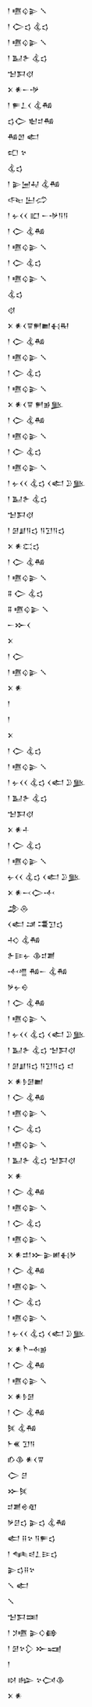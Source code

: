 <div class='block'>
<div class='line'>𒁹 𒍠𒌒𒉌 𒑳</div>
<div class='line'>𒁹 𒀖𒌓 𒆬𒌓</div>
<div class='line'>𒁹 𒍠𒌒𒉌 𒑳</div>
<div class='line'>𒁹 𒆏𒉿 𒆬𒌓</div>
<div class='line'>𒈠𒁕𒋼</div>
<div class='line'>𒉽 𒀭𒀸𒋩</div>
<div class='line'>𒁹 𒊓𒁇𒌋 𒆬𒄀</div>
<div class='line'>𒌓𒀖 𒈢𒄑𒄀</div>
<div class='line'>𒄀𒆹 𒅗</div>
<div class='line'>𒍏 𒆳</div>
<div class='line'>𒆬𒌓</div>
<div class='line'>𒁹 𒉌𒅁𒄷 𒆬𒄀</div>
<div class='line'>𒌢 𒌨𒈤</div>
<div class='line'>𒁹 𒉡𒌋𒌋 𒊬 𒀸𒋩𒀀𒀀</div>
<div class='line'>𒁹 𒀖 𒆬𒄀</div>
<div class='line'>𒁹 𒍠𒌒𒉌 𒑳</div>
<div class='line'>𒁹 𒀖 𒆬𒌓</div>
<div class='line'>𒁹 𒍠𒌒𒉌 𒑳</div>
<div class='line'>𒆬𒌓</div>
<div class='line'>𒋼</div>
<div class='line'>𒉽 𒀭𒌋𒐊𒂍𒆤𒈬𒊑</div>
<div class='line'>𒁹 𒀖 𒆬𒄀</div>
<div class='line'>𒁹 𒍠𒌒𒉌 𒑳</div>
<div class='line'>𒁹 𒀖 𒆬𒌓</div>
<div class='line'>𒁹 𒍠𒌒𒉌 𒑳</div>
<div class='line'>𒉽 𒀭𒌋𒐊 𒂍𒂊𒆥</div>
<div class='line'>𒁹 𒀖 𒆬𒄀</div>
<div class='line'>𒁹 𒍠𒌒𒉌 𒑳</div>
<div class='line'>𒁹 𒀖 𒆬𒌓</div>
<div class='line'>𒁹 𒍠𒌒𒉌 𒑳</div>
<div class='line'>𒁹 𒉡𒌋𒌋 𒆬𒌓 𒌋𒅗 𒊒𒆥</div>
<div class='line'>𒁹 𒆏𒉿 𒆬𒌓</div>
<div class='line'>𒈠𒁕𒋼</div>
<div class='line'>𒁹 𒌆𒋗𒀀𒌓 𒀀𒋛𒀀𒌓</div>
<div class='line'>𒉽 𒀭𒀫𒌓</div>
<div class='line'>𒁹 𒀖 𒆬𒄀</div>
<div class='line'>𒁹 𒍠𒌒𒉌 𒑳</div>
<div class='line'>𒐉 𒀖 𒆬𒌓</div>
<div class='line'>𒐉 𒍠𒌒𒉌 𒑳</div>
<div class='line'>𒀸𒁍𒌋</div>
<div class='line'>𒉽</div>
<div class='line'>𒁹 𒀖</div>
<div class='line'>𒁹 𒍠𒌒𒉌 𒑳</div>
<div class='line'>𒉽 𒀭</div>
<div class='line'>𒁹</div>
<div class='line'>𒁹</div>
<div class='line'>𒉽</div>
<div class='line'>𒁹 𒀖 𒆬𒌓</div>
<div class='line'>𒁹 𒍠𒌒𒉌 𒑳</div>
<div class='line'>𒁹 𒉡𒌋𒌋 𒆬𒌓 𒌋𒅗 𒊒𒆥</div>
<div class='line'>𒁹 𒆏𒉿 𒆬𒌓</div>
<div class='line'>𒈠𒁕𒋼</div>
<div class='line'>𒉽 𒀭𒈦</div>
<div class='line'>𒁹 𒀖 𒆬𒌓</div>
<div class='line'>𒁹 𒍠𒌒𒉌 𒑳</div>
<div class='line'>𒉡𒌋𒌋 𒆬𒌓 𒌋𒅗 𒊒𒆥</div>
<div class='line'>𒉽 𒀭𒁁𒀖𒋾</div>
<div class='line'>𒂁𒁲</div>
<div class='line'>𒌋𒅗 𒁼 𒃮𒋛𒌓</div>
<div class='line'>𒈧 𒆬𒄀</div>
<div class='line'>𒉿𒄿𒉡 𒆠𒄑𒋢</div>
<div class='line'>𒋾𒆑 𒄀𒀸 𒆬𒄀</div>
<div class='line'>𒃻𒉡𒀪</div>
<div class='line'>𒁹 𒀖 𒆬𒄀</div>
<div class='line'>𒁹 𒍠𒌒𒉌 𒑳</div>
<div class='line'>𒁹 𒉡𒌋𒌋 𒆬𒌓 𒌋𒅗 𒊒𒆥</div>
<div class='line'>𒁹 𒆏𒉿 𒆬𒌓 𒈠𒁕𒋼</div>
<div class='line'>𒁹 𒌆𒋗𒀀𒌓 𒀀𒋛𒀀𒌓 𒃰</div>
<div class='line'>𒉽 𒀭𒊩𒌆𒆤</div>
<div class='line'>𒁹 𒀖 𒆬𒄀</div>
<div class='line'>𒁹 𒍠𒌒𒉌 𒑳</div>
<div class='line'>𒁹 𒀖 𒆬𒌓</div>
<div class='line'>𒁹 𒍠𒌒𒉌 𒑳</div>
<div class='line'>𒁹 𒆏𒉿 𒆬𒌓 𒈠𒁕𒋼</div>
<div class='line'>𒉽 𒀭</div>
<div class='line'>𒁹 𒀖 𒆬𒄀</div>
<div class='line'>𒁹 𒍠𒌒𒉌 𒑳</div>
<div class='line'>𒁹 𒀖 𒆬𒌓</div>
<div class='line'>𒁹 𒍠𒌒𒉌 𒑳</div>
<div class='line'>𒉽 𒀭𒄥𒁍𒉌𒅖𒈬𒃻</div>
<div class='line'>𒁹 𒀖 𒆬𒄀</div>
<div class='line'>𒁹 𒍠𒌒𒉌 𒑳</div>
<div class='line'>𒁹 𒀖 𒆬𒌓</div>
<div class='line'>𒁹 𒍠𒌒𒉌 𒑳</div>
<div class='line'>𒁹 𒉡𒌋𒌋 𒆬𒌓 𒌋𒅗 𒊒𒆥</div>
<div class='line'>𒉽 𒀭𒋻𒁄𒂊</div>
<div class='line'>𒁹 𒀖 𒆬𒄀</div>
<div class='line'>𒁹 𒍠𒌒𒉌 𒑳</div>
<div class='line'>𒉽 𒀭𒊩𒌆</div>
<div class='line'>𒁹 𒀖 𒆬𒄀</div>
<div class='line'>𒍮 𒆬𒄀</div>
<div class='line'>𒈨𒌍 𒋛𒀀</div>
<div class='line'>𒁓𒆠 𒀭𒌋𒐊</div>
<div class='line'>𒀖 𒆪</div>
<div class='line'>𒁍𒍮</div>
<div class='line'>𒄑𒋢𒄴𒊏</div>
<div class='line'>𒃻𒆪𒌓 𒉌𒌓 𒆬𒄀</div>
<div class='line'>𒅗 𒍝𒆳 𒀀𒊓𒌓</div>
<div class='line'>𒁹 𒈝𒁀𒁇𒄿𒌓</div>
<div class='line'>𒉌𒌓𒍝𒆳</div>
<div class='line'>𒑳 𒅗</div>
<div class='line'>𒑳</div>
<div class='line'>𒈠𒁕𒌅</div>
<div class='line'>𒁹 𒋡𒍠 𒉌𒄭𒂵</div>
<div class='line'>𒁹 𒌆𒆳𒁷 𒁍𒍢</div>
<div class='line'>𒁹</div>
<div class='line'>𒊭 𒈗 𒆳𒉏𒆠</div>
<div class='line'>𒉽 𒀭</div>
</div>